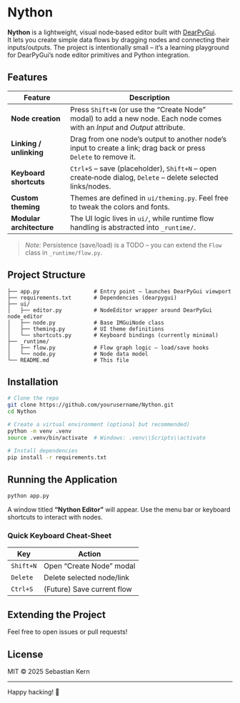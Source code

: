 # Nython

**Nython** is a lightweight, visual node‑based editor built with [DearPyGui](https://github.com/hoffstadt/DearPyGui).  
It lets you create simple data flows by dragging nodes and connecting their inputs/outputs.  The project is intentionally small – it’s a learning playground for DearPyGui’s node editor primitives and Python integration.

## Features

| Feature | Description |
|---------|-------------|
| **Node creation** | Press `Shift+N` (or use the “Create Node” modal) to add a new node. Each node comes with an *Input* and *Output* attribute. |
| **Linking / unlinking** | Drag from one node’s output to another node’s input to create a link; drag back or press `Delete` to remove it. |
| **Keyboard shortcuts** | `Ctrl+S` – save (placeholder), `Shift+N` – open create‑node dialog, `Delete` – delete selected links/nodes. |
| **Custom theming** | Themes are defined in `ui/theming.py`.  Feel free to tweak the colors and fonts. |
| **Modular architecture** | The UI logic lives in `ui/`, while runtime flow handling is abstracted into `_runtime/`. |

> *Note:* Persistence (save/load) is a TODO – you can extend the `Flow` class in `_runtime/flow.py`.

## Project Structure

```
├── app.py                 # Entry point – launches DearPyGui viewport
├── requirements.txt       # Dependencies (dearpygui)
├── ui/
│   ├── editor.py          # NodeEditor wrapper around DearPyGui node_editor
│   ├── node.py            # Base IMGuiNode class
│   ├── theming.py         # UI theme definitions
│   └── shortcuts.py       # Keyboard bindings (currently minimal)
├── _runtime/
│   ├── flow.py            # Flow graph logic – load/save hooks
│   └── node.py            # Node data model
└── README.md              # This file
```

## Installation

```bash
# Clone the repo
git clone https://github.com/yourusername/Nython.git
cd Nython

# Create a virtual environment (optional but recommended)
python -m venv .venv
source .venv/bin/activate  # Windows: .venv\\Scripts\\activate

# Install dependencies
pip install -r requirements.txt
```

## Running the Application

```bash
python app.py
```

A window titled **“Nython Editor”** will appear. Use the menu bar or keyboard shortcuts to interact with nodes.

### Quick Keyboard Cheat‑Sheet

| Key | Action |
|-----|--------|
| `Shift+N` | Open “Create Node” modal |
| `Delete` | Delete selected node/link |
| `Ctrl+S` | (Future) Save current flow |

## Extending the Project

Feel free to open issues or pull requests!

## License

MIT © 2025 Sebastian Kern

---

Happy hacking! 🚀